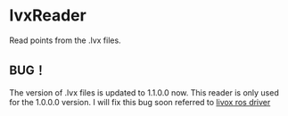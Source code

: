 # lvxReader
Read points from the .lvx files.

## BUG！
The version of .lvx files is updated to 1.1.0.0 now. This reader is only used for the 1.0.0.0 version.
I will fix this bug soon referred to [livox ros driver](https://github.com/Livox-SDK/livox_ros_driver/blob/master/livox_ros_driver/livox_ros_driver/lvx_file.h)